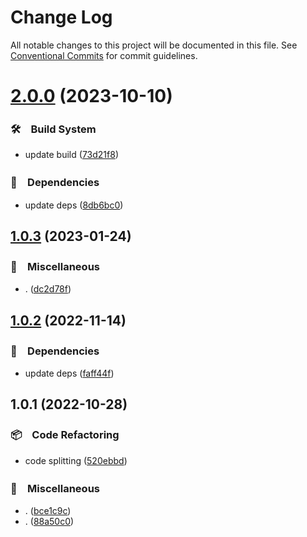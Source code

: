 # Change Log

All notable changes to this project will be documented in this file.
See [Conventional Commits](https://conventionalcommits.org) for commit guidelines.

# [2.0.0](https://github.com/bluelovers/ws-yarn-workspaces/compare/@yarn-tool/sort-package-json-order@1.0.3...@yarn-tool/sort-package-json-order@2.0.0) (2023-10-10)



### 🛠　Build System

* update build ([73d21f8](https://github.com/bluelovers/ws-yarn-workspaces/commit/73d21f8b3fa4e9f0f392a27b04710a2f3b7017b2))


### 📌　Dependencies

* update deps ([8db6bc0](https://github.com/bluelovers/ws-yarn-workspaces/commit/8db6bc0189457346924022f9c38f4ae8162c5a5e))



## [1.0.3](https://github.com/bluelovers/ws-yarn-workspaces/compare/@yarn-tool/sort-package-json-order@1.0.2...@yarn-tool/sort-package-json-order@1.0.3) (2023-01-24)



### 🔖　Miscellaneous

* . ([dc2d78f](https://github.com/bluelovers/ws-yarn-workspaces/commit/dc2d78f28b88f636f194e84a47ea166b80a51bda))



## [1.0.2](https://github.com/bluelovers/ws-yarn-workspaces/compare/@yarn-tool/sort-package-json-order@1.0.1...@yarn-tool/sort-package-json-order@1.0.2) (2022-11-14)



### 📌　Dependencies

* update deps ([faff44f](https://github.com/bluelovers/ws-yarn-workspaces/commit/faff44f1f5ad5066c747ea8d5d66fa10049c17fe))



## 1.0.1 (2022-10-28)



### 📦　Code Refactoring

* code splitting ([520ebbd](https://github.com/bluelovers/ws-yarn-workspaces/commit/520ebbdd200a047b6759d6a20fedefaeff5e0158))


### 🔖　Miscellaneous

* . ([bce1c9c](https://github.com/bluelovers/ws-yarn-workspaces/commit/bce1c9c631ae5141a2cbb0e32ed5ba3d7b61f131))
* . ([88a50c0](https://github.com/bluelovers/ws-yarn-workspaces/commit/88a50c0bdb9ae7ed3b65b751804b61e09866849c))

